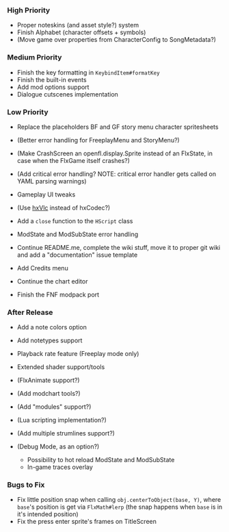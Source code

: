 ### High Priority
- Proper noteskins (and asset style?) system
- Finish Alphabet (character offsets + symbols)
- (Move game over properties from CharacterConfig to SongMetadata?)

### Medium Priority
- Finish the key formatting in `KeybindItem#formatKey`
- Finish the built-in events
- Add mod options support
- Dialogue cutscenes implementation

### Low Priority
- Replace the placeholders BF and GF story menu character spritesheets
- (Better error handling for FreeplayMenu and StoryMenu?)

- (Make CrashScreen an openfl.display.Sprite instead of an FlxState, in case when the FlxGame itself crashes?)
- (Add critical error handling? NOTE: critical error handler gets called on YAML parsing warnings)

- Gameplay UI tweaks
- (Use [hxVlc](https://github.com/MAJigsaw77/hxvlc) instead of hxCodec?)

- Add a `close` function to the `HScript` class
- ModState and ModSubState error handling

- Continue README.me, complete the wiki stuff, move it to proper git wiki and add a "documentation" issue template

- Add Credits menu
- Continue the chart editor
- Finish the FNF modpack port

### After Release
- Add a note colors option
- Add notetypes support

- Playback rate feature (Freeplay mode only)
- Extended shader support/tools

- (FlxAnimate support?)
- (Add modchart tools?)
- (Add "modules" support?)
- (Lua scripting implementation?)
- (Add multiple strumlines support?)

- (Debug Mode, as an option?)
  * Possibility to hot reload ModState and ModSubState
  * In-game traces overlay

### Bugs to Fix
- Fix little position snap when calling `obj.centerToObject(base, Y)`, where `base`'s position is get via `FlxMath#lerp` (the snap happens when `base` is in it's intended position)
- Fix the press enter sprite's frames on TitleScreen